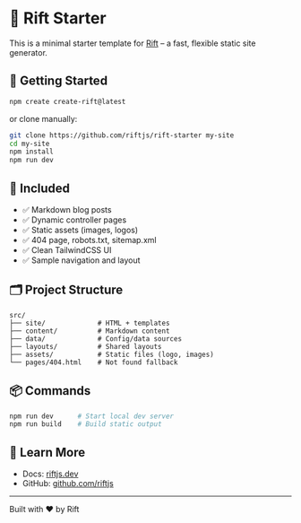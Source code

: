 # 🧪 Rift Starter

This is a minimal starter template for [Rift](https://riftjs.dev) – a fast, flexible static site generator.

## 🚀 Getting Started

```bash
npm create create-rift@latest
````

or clone manually:

```bash
git clone https://github.com/riftjs/rift-starter my-site
cd my-site
npm install
npm run dev
```

## 📁 Included

* ✅ Markdown blog posts
* ✅ Dynamic controller pages
* ✅ Static assets (images, logos)
* ✅ 404 page, robots.txt, sitemap.xml
* ✅ Clean TailwindCSS UI
* ✅ Sample navigation and layout

## 🗂️ Project Structure

```
src/
├── site/             # HTML + templates
├── content/          # Markdown content
├── data/             # Config/data sources
├── layouts/          # Shared layouts
├── assets/           # Static files (logo, images)
└── pages/404.html    # Not found fallback
```

## 📦 Commands

```bash
npm run dev      # Start local dev server
npm run build    # Build static output
```

## 🔗 Learn More

* Docs: [riftjs.dev](https://riftjs.dev)
* GitHub: [github.com/riftjs](https://github.com/riftjs)

---

Built with ❤️ by Rift
